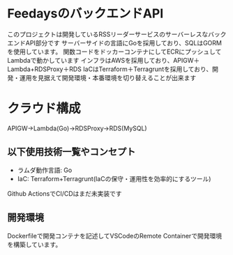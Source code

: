 # FeedaysのバックエンドAPI
このプロジェクトは開発しているRSSリーダーサービスのサーバーレスなバックエンドAPI部分です
サーバーサイドの言語にGoを採用しており、SQLはGORMを使用しています。
関数コードをドッカーコンテナにしてECRにプッシュしてLambdaで動かしています
インフラはAWSを採用しており、APIGW＋Lambda+RDSProxy＋RDS
IaCはTerraform＋Terragruntを採用しており、開発・運用を見据えて開発環境・本番環境を切り替えることが出来ます
# クラウド構成
APIGW->Lambda(Go)->RDSProxy->RDS(MySQL)

## 以下使用技術一覧やコンセプト
- ラムダ動作言語: Go
- IaC: Terraform+Terragrunt(IaCの保守・運用性を効率的にするツール)

Github ActionsでCI/CDはまだ未実装です

## 開発環境
Dockerfileで開発コンテナを記述してVSCodeのRemote Containerで開発環境を構築しています。

